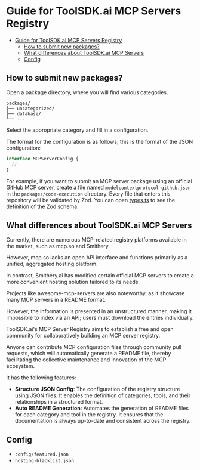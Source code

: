 # Guide for ToolSDK.ai MCP Servers Registry

- [Guide for ToolSDK.ai MCP Servers Registry](#guide-for-toolsdkai-mcp-servers-registry)
  - [How to submit new packages?](#how-to-submit-new-packages)
  - [What differences about ToolSDK.ai MCP Servers](#what-differences-about-toolsdkai-mcp-servers)
  - [Config](#config)

## How to submit new packages?

Open a package directory, where you will find various categories.

```
packages/
├── uncategorized/
├── database/
└── ...
```

Select the appropriate category and fill in a configuration.

The format for the configuration is as follows; this is the format of the JSON configuration:

```ts
interface MCPServerConfig {
  //
}
```

For example, if you want to submit an MCP server package using an official GitHub MCP server, create a file named `modelcontextprotocol-github.json` in the `packages/code-execution` directory.
Every file that enters this repository will be validated by Zod. You can open [types.ts](./types.ts) to see the definition of the Zod schema.

## What differences about ToolSDK.ai MCP Servers

Currently, there are numerous MCP-related registry platforms available in the market, such as mcp.so and Smithery.

However, mcp.so lacks an open API interface and functions primarily as a unified, aggregated hosting platform.

In contrast, Smithery.ai has modified certain official MCP servers to create a more convenient hosting solution tailored to its needs.

Projects like awesome-mcp-servers are also noteworthy, as it showcase many MCP servers in a README format.

However, the information is presented in an unstructured manner, making it impossible to index via an API; users must download the entries individually.

ToolSDK.ai's MCP Server Registry aims to establish a free and open community for collaboratively building an MCP server registry.

Anyone can contribute MCP configuration files through community pull requests, which will automatically generate a README file, thereby facilitating the collective maintenance and innovation of the MCP ecosystem.

It has the following features:

- **Structure JSON Config**: The configuration of the registry structure using JSON files. It enables the definition of categories, tools, and their relationships in a structured format.
- **Auto README Generation**: Automates the generation of README files for each category and tool in the registry. It ensures that the documentation is always up-to-date and consistent across the registry.

## Config

- `config/featured.json`
- `hosting-blacklist.json`
